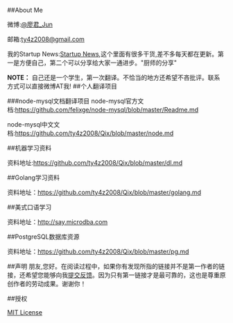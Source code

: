 

##About Me

微博:[@廖君_Jun](http://weibo.com/ty4z2008)

邮箱:ty4z2008@gmail.com

我的Startup News:[Startup News](http://news.dbanotes.net/saved?id=websec),这个里面有很多干货,差不多每天都在更新。第一是方便自己，第二个可以分享给大家一通进步。"厨师的分享"

**NOTE：** 自己还是一个学生，第一次翻译。不恰当的地方还希望不吝批评。联系方式可以直接微博AT我!
##个人翻译项目

###node-mysql文档翻译项目
node-mysql官方文档:https://github.com/felixge/node-mysql/blob/master/Readme.md

node-mysql中文文档:https://github.com/ty4z2008/Qix/blob/master/node.md

##机器学习资料

资料地址:https://github.com/ty4z2008/Qix/blob/master/dl.md

##Golang学习资料

资料地址：https://github.com/ty4z2008/Qix/blob/master/golang.md


##美式口语学习

资料地址：http://say.microdba.com

##PostgreSQL数据库资源

资料地址：https://github.com/ty4z2008/Qix/blob/master/pg.md

##声明
朋友,您好。在阅读过程中，如果你有发现所指的链接并不是第一作者的链接，还希望您能够向我[提交反馈](https://github.com/ty4z2008/Qix/issues)。因为只有第一链接才是最可靠的，这也是尊重原创作者的劳动成果。谢谢你！

##授权

[MIT License](https://github.com/ty4z2008/Qix/blob/master/License.md)
